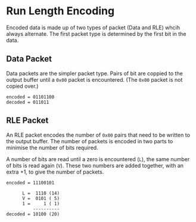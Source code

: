 # Run Length Encoding

Encoded data is made up of two types of packet (Data and RLE) whcih always
alternate. The first packet type is determined by the first bit in the data.

## Data Packet

Data packets are the simpler packet type. Pairs of bit are coppied to the
output buffer until a `0x00` packet is encountered. (The `0x00` packet is not
copied over.)

```
encoded = 01101100
decoded = 011011
```

## RLE Packet

An RLE packet encodes the number of `0x00` pairs that need to be written to the
output buffer. The number of packets is encoded in two parts to minimise the
number of bits required.

A number of bits are read until a zero is encountered (`L`), the same number of
bits is read again (`V`). These two numbers are added together, with an extra
+1, to give the number of packets.

```
encoded = 11100101

      L =  1110 (14)
      V =  0101 ( 5)
      1 =     1 ( 1)
          ----------
decoded = 10100 (20)
